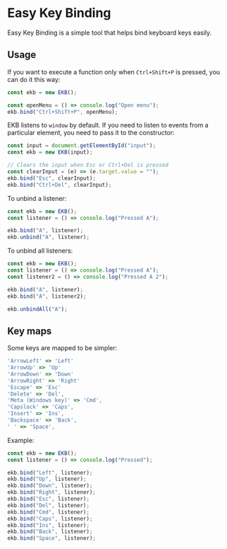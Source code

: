 # Easy Key Binding

Easy Key Binding is a simple tool that helps bind keyboard keys easily.

## Usage

If you want to execute a function only when `Ctrl+Shift+P` is pressed, you can do it this way:

```js
const ekb = new EKB();

const openMenu = () => console.log("Open menu");
ekb.bind("Ctrl+Shift+P", openMenu);
```

EKB listens to `window` by default. If you need to listen to events from a particular element, you need to pass it to the constructor:

```js
const input = document.getElementById("input");
const ekb = new EKB(input);

// Clears the input when Esc or Ctrl+Del is pressed
const clearInput = (e) => (e.target.value = "");
ekb.bind("Esc", clearInput);
ekb.bind("Ctrl+Del", clearInput);
```

To unbind a listener:

```js
const ekb = new EKB();
const listener = () => console.log("Pressed A");

ekb.bind("A", listener);
ekb.unbind("A", listener);
```

To unbind all listeners:

```js
const ekb = new EKB();
const listener = () => console.log("Pressed A");
const listener2 = () => console.log("Pressed A 2");

ekb.bind("A", listener);
ekb.bind("A", listener2);

ekb.unbindAll("A");
```

## Key maps

Some keys are mapped to be simpler:

```js
'ArrowLeft' => 'Left'
'ArrowUp' => 'Up'
'ArrowDown' => 'Down'
'ArrowRight' => 'Right'
'Escape' => 'Esc'
'Delete' => 'Del',
'Meta (Windows key)' => 'Cmd',
'Capslock' => 'Caps',
'Insert' => 'Ins',
'Backspace' => 'Back',
' ' => 'Space',
```

Example:

```js
const ekb = new EKB();
const listener = () => console.log("Pressed");

ekb.bind("Left", listener);
ekb.bind("Up", listener);
ekb.bind("Down", listener);
ekb.bind("Right", listener);
ekb.bind("Esc", listener);
ekb.bind("Del", listener);
ekb.bind("Cmd", listener);
ekb.bind("Caps", listener);
ekb.bind("Ins", listener);
ekb.bind("Back", listener);
ekb.bind("Space", listener);
```
